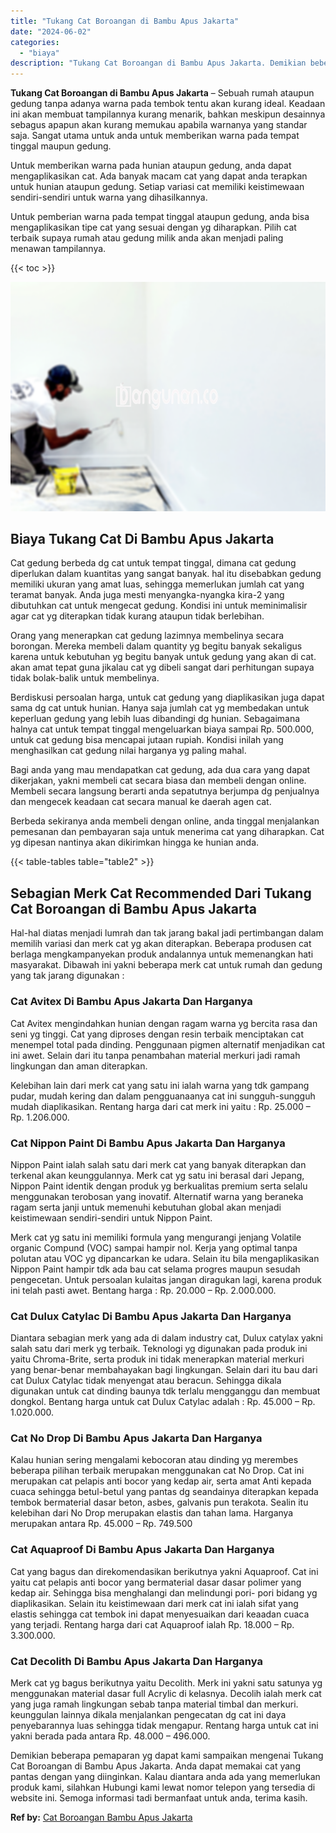 ```yaml
---
title: "Tukang Cat Boroangan di Bambu Apus Jakarta"
date: "2024-06-02"
categories: 
  - "biaya"
description: "Tukang Cat Boroangan di Bambu Apus Jakarta. Demikian beberapa pemaparan yg dapat kami sampaikan mengenai Tukang Cat Boroangan di Bambu Apus Jakarta. Anda dap..."
---
```


**Tukang Cat Boroangan di Bambu Apus Jakarta** – Sebuah rumah ataupun gedung tanpa adanya warna pada tembok tentu akan kurang ideal. Keadaan ini akan membuat tampilannya kurang menarik, bahkan meskipun desainnya sebagus apapun akan kurang memukau apabila warnanya yang standar saja. Sangat utama untuk anda untuk memberikan warna pada tempat tinggal maupun gedung.

Untuk memberikan warna pada hunian ataupun gedung, anda dapat mengaplikasikan cat. Ada banyak macam cat yang dapat anda terapkan untuk hunian ataupun gedung. Setiap variasi cat memiliki keistimewaan sendiri-sendiri untuk warna yang dihasilkannya.

Untuk pemberian warna pada tempat tinggal ataupun gedung, anda bisa mengaplikasikan tipe cat yang sesuai dengan yg diharapkan. Pilih cat terbaik supaya rumah atau gedung milik anda akan menjadi paling menawan tampilannya.

{{< toc >}}

![Tukang Cat Boroangan di Bambu Apus Jakarta](/images/jasa-cat-murah41.png)

## Biaya Tukang Cat Di Bambu Apus Jakarta

Cat gedung berbeda dg cat untuk tempat tinggal, dimana cat gedung diperlukan dalam kuantitas yang sangat banyak. hal itu disebabkan gedung memiliki ukuran yang amat luas, sehingga memerlukan jumlah cat yang teramat banyak. Anda juga mesti menyangka-nyangka kira-2 yang dibutuhkan cat untuk mengecat gedung. Kondisi ini untuk meminimalisir agar cat yg diterapkan tidak kurang ataupun tidak berlebihan.

Orang yang menerapkan cat gedung lazimnya membelinya secara borongan. Mereka membeli dalam quantity yg begitu banyak sekaligus karena untuk kebutuhan yg begitu banyak untuk gedung yang akan di cat. akan amat tepat guna jikalau cat yg dibeli sangat dari perhitungan supaya tidak bolak-balik untuk membelinya.

Berdiskusi persoalan harga, untuk cat gedung yang diaplikasikan juga dapat sama dg cat untuk hunian. Hanya saja jumlah cat yg membedakan untuk keperluan gedung yang lebih luas dibandingi dg hunian. Sebagaimana halnya cat untuk tempat tinggal mengeluarkan biaya sampai Rp. 500.000, untuk cat gedung bisa mencapai jutaan rupiah. Kondisi inilah yang menghasilkan cat gedung nilai harganya yg paling mahal.

Bagi anda yang mau mendapatkan cat gedung, ada dua cara yang dapat dikerjakan, yakni membeli cat secara biasa dan membeli dengan online. Membeli secara langsung berarti anda sepatutnya berjumpa dg penjualnya dan mengecek keadaan cat secara manual ke daerah agen cat.

Berbeda sekiranya anda membeli dengan online, anda tinggal menjalankan pemesanan dan pembayaran saja untuk menerima cat yang diharapkan. Cat yg dipesan nantinya akan dikirimkan hingga ke hunian anda.

{{< table-tables table="table2" >}}

## Sebagian Merk Cat Recommended Dari Tukang Cat Boroangan di Bambu Apus Jakarta

Hal-hal diatas menjadi lumrah dan tak jarang bakal jadi pertimbangan dalam memilih variasi dan merk cat yg akan diterapkan. Beberapa produsen cat berlaga mengkampanyekan produk andalannya untuk memenangkan hati masyarakat. Dibawah ini yakni beberapa merk cat untuk rumah dan gedung yang tak jarang digunakan :

### Cat Avitex Di Bambu Apus Jakarta Dan Harganya

Cat Avitex mengindahkan hunian dengan ragam warna yg bercita rasa dan seni yg tinggi. Cat yang diproses dengan resin terbaik menciptakan cat menempel total pada dinding. Penggunaan pigmen alternatif menjadikan cat ini awet. Selain dari itu tanpa penambahan material merkuri jadi ramah lingkungan dan aman diterapkan.

Kelebihan lain dari merk cat yang satu ini ialah warna yang tdk gampang pudar, mudah kering dan dalam pengguanaanya cat ini sungguh-sungguh mudah diaplikasikan. Rentang harga dari cat merk ini yaitu : Rp. 25.000 – Rp. 1.206.000.

### Cat Nippon Paint Di Bambu Apus Jakarta Dan Harganya

Nippon Paint ialah salah satu dari merk cat yang banyak diterapkan dan terkenal akan keunggulannya. Merk cat yg satu ini berasal dari Jepang, Nippon Paint identik dengan produk yg berkualitas premium serta selalu menggunakan terobosan yang inovatif. Alternatif warna yang beraneka ragam serta janji untuk memenuhi kebutuhan global akan menjadi keistimewaan sendiri-sendiri untuk Nippon Paint.

Merk cat yg satu ini memiliki formula yang mengurangi jenjang Volatile organic Compund (VOC) sampai hampir nol. Kerja yang optimal tanpa polutan atau VOC yg dipancarkan ke udara. Selain itu bila mengaplikasikan Nippon Paint hampir tdk ada bau cat selama progres maupun sesudah pengecetan. Untuk persoalan kulaitas jangan diragukan lagi, karena produk ini telah pasti awet. Bentang harga : Rp. 20.000 – Rp. 2.000.000.

### Cat Dulux Catylac Di Bambu Apus Jakarta Dan Harganya

Diantara sebagian merk yang ada di dalam industry cat, Dulux catylax yakni salah satu dari merk yg terbaik. Teknologi yg digunakan pada produk ini yaitu Chroma-Brite, serta produk ini tidak menerapkan material merkuri yang benar-benar membahayakan bagi lingkungan. Selain dari itu bau dari cat Dulux Catylac tidak menyengat atau beracun. Sehingga dikala digunakan untuk cat dinding baunya tdk terlalu mengganggu dan membuat dongkol. Bentang harga untuk cat Dulux Catylac adalah : Rp. 45.000 – Rp. 1.020.000.

### Cat No Drop Di Bambu Apus Jakarta Dan Harganya

Kalau hunian sering mengalami kebocoran atau dinding yg merembes beberapa pilihan terbaik merupakan menggunakan cat No Drop. Cat ini merupakan cat pelapis anti bocor yang kedap air, serta amat Anti kepada cuaca sehingga betul-betul yang pantas dg seandainya diterapkan kepada tembok bermaterial dasar beton, asbes, galvanis pun terakota. Sealin itu kelebihan dari No Drop merupakan elastis dan tahan lama. Harganya merupakan antara Rp. 45.000 – Rp. 749.500

### Cat Aquaproof Di Bambu Apus Jakarta Dan Harganya

Cat yang bagus dan direkomendasikan berikutnya yakni Aquaproof. Cat ini yaitu cat pelapis anti bocor yang bermaterial dasar dasar polimer yang kedap air. Sehingga bisa menghalangi dan melindungi pori- pori bidang yg diaplikasikan. Selain itu keistimewaan dari merk cat ini ialah sifat yang elastis sehingga cat tembok ini dapat menyesuaikan dari keaadan cuaca yang terjadi. Rentang harga dari cat Aquaproof ialah Rp. 18.000 – Rp. 3.300.000.

### Cat Decolith Di Bambu Apus Jakarta Dan Harganya

Merk cat yg bagus berikutnya yaitu Decolith. Merk ini yakni satu satunya yg menggunakan material dasar full Acrylic di kelasnya. Decolih ialah merk cat yang juga ramah lingkungan sebab tanpa material timbal dan merkuri. keunggulan lainnya dikala menjalankan pengecatan dg cat ini daya penyebarannya luas sehingga tidak mengapur. Rentang harga untuk cat ini yakni berada pada antara Rp. 48.000 – 496.000.

Demikian beberapa pemaparan yg dapat kami sampaikan mengenai Tukang Cat Boroangan di Bambu Apus Jakarta. Anda dapat memakai cat yang pantas dengan yang diinginkan. Kalau diantara anda ada yang memerlukan produk kami, silahkan Hubungi kami lewat nomor telepon yang tersedia di website ini. Semoga informasi tadi bermanfaat untuk anda, terima kasih.

**Ref by:** [Cat Boroangan Bambu Apus Jakarta](https://id.wikipedia.org/wiki/Cat)
